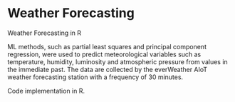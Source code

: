 # Weather Forecasting
 Weather Forecasting in R


ML methods, such as partial least squares and principal component regression, were used to predict meteorological variables such as temperature, humidity, luminosity and atmospheric pressure from values in the immediate past. The data are collected by the everWeather AIoT weather forecasting station with a frequency of 30 minutes.

Code implementation in R.
